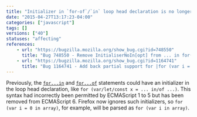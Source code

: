 ```yaml
---
title: "Initializer in `for-of`/`in` loop head declaration is no longer allowed"
date: "2015-04-27T13:17:23-04:00"
categories: ["javascript"]
tags: []
versions: ["40"]
statuses: "affecting"
references:
    - url: "https://bugzilla.mozilla.org/show_bug.cgi?id=748550"
      title: "Bug 748550 - Remove InitialiserNoIn[opt] from ... in for(var ... in obj) to help simplify ES6"
    - url: "https://bugzilla.mozilla.org/show_bug.cgi?id=1164741"
      title: "Bug 1164741 - Add back partial support for |for (var i = 0 in obj);| syntax, ignoring the initializer rather than failing on it"
---
```

Previously, the [`for...in`](https://developer.mozilla.org/docs/Web/JavaScript/Reference/Statements/for...in) and [`for...of`](https://developer.mozilla.org/docs/Web/JavaScript/Reference/Statements/for...of) statements could have an initializer in the loop head declaration, like `for (var/let/const x = ... in/of ...)`. This syntax had incorrectly been permitted by ECMAScript 1 to 5 but has been removed from ECMAScript 6. Firefox now ignores such initializers, so `for (var i = 0 in array)`, for example, will be parsed as `for (var i in array)`.
